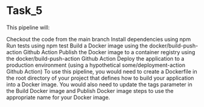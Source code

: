 # Task_5
This pipeline will:

Checkout the code from the main branch
Install dependencies using npm
Run tests using npm test
Build a Docker image using the docker/build-push-action Github Action
Publish the Docker image to a container registry using the docker/build-push-action Github Action
Deploy the application to a production environment (using a hypothetical some/deployment-action Github Action)
To use this pipeline, you would need to create a Dockerfile in the root directory of your project that defines how to build your application into a Docker image. You would also need to update the tags parameter in the Build Docker image and Publish Docker image steps to use the appropriate name for your Docker image.
